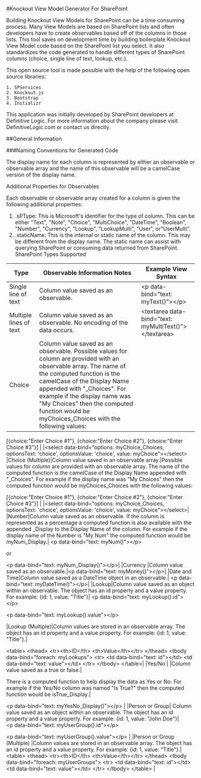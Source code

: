 #Knockout View Model Generator For SharePoint

Building Knockout View Models for SharePoint can be a time consuming process.  Many View Models are based on SharePoint lists and often developers have to create observables based off of the columns in those lists. This tool saves on development time by building boilerplate Knockout View Model code based on the SharePoint list you select.  It also standardizes the code generated to handle different types of SharePoint columns (choice, single line of text, lookup, etc.).

This open source tool is made possible with the help of the following open source libraries:

	1. SPServices
	2. Knockout.js
	3. Bootstrap
	4. Initializr

This application was initially developed by SharePoint developers at Definitive Logic.  For more information about the company please visit DefinitiveLogic.com or contact us directly.

##General Information

###Naming Conventions for Generated Code

The display name for each column is represented by either an observable or observable array and the name of this observable will be a camelCase version of the display name.

Additional Properties for Observables

Each observable or observable array created for a column is given the following additional properties:

1. .sPType: This is Microsoft's identifier for the type of column.  This can be either "Text", "Note", "Choice", "MultiChoice", "DateTime", "Boolean", "Number", "Currency", "Lookup", "LookupMulti", "User", or"UserMulti".
2. .staticName:  This is the internal or static name of the column.  This may be different from the display name.  The static name can assist with querying SharePoint or consuming data returned from SharePoint.
SharePoint Types Supported

|Type  | 				Observable Information Notes | Example View Syntax|
|------------- | ------------- | -------------|
|Single line of text	|Column value saved as an observable.	|&lt;p data-bind="text: myText()"&gt;&lt;/p&gt;|
|Multiple lines of text	|Column value saved as an observable. No encoding of the data occurs.|	&lt;textarea data-bind="text: myMultiText()"&gt;&lt;/textarea&gt;|
|Choice	|Column value saved as an observable. Possible values for column are provided with an observable array.  The name of the computed function is the camelCase of the Display Name appended with "_Choices".  For example if the display name was "My Choices" then the computed function would be myChoices_Choices with the following values:

[{choice:"Enter Choice #1"},
{choice:"Enter Choice #2"},
{choice:"Enter Choice #3"}]
|
|&lt;select data-bind="options: myChoice_Choices, optionsText: 'choice', optionsValue: 'choice', value: myChoice"&gt;&lt;/select&gt;
|Choice (Multiple)|Column value saved in an observable array.|Possible values for column are provided with an observable array.  The name of the computed function is the camelCase of the Display Name appended with "_Choices".  For example if the display name was "My Choices" then the computed function would be myChoices_Choices with the following values:

[{choice:"Enter Choice #1"},
{choice:"Enter Choice #2"},
{choice:"Enter Choice #3"}]
|
|&lt;select data-bind="options: myChoice_Choices, optionsText: 'choice', optionsValue: 'choice', value: myChoice"&gt;&lt;/select&gt;|
|Number|Column value saved as an observable. If the column is represented as a percentage a computed function is also available with the appended _Display to the Display Name of the column.
For example if the display name of the Number is "My Num" the computed function would be myNum_Display.|
&lt;p data-bind="text: myNum()"&gt;&lt;/p&gt;

or

&lt;p data-bind="text: myNum_Display()"&gt;&lt;/p&gt;|
|Currency	|Column value saved as an observable.|&lt;p data-bind="text: myMoney()"&gt;&lt;/p&gt;|
|Date and Time|Column value saved as a DateTime object in an observable.| &lt;p data-bind="text: myDateTime()"&gt;&lt;/p&gt;|
|Lookup|Column value saved as an object within an observable.  The object has an id property and a value property.  For example: {id: 1, value: "Title"}|
&lt;p data-bind="text: myLookup().id"&gt;&lt;/p&gt;

&lt;p data-bind="text: myLookup().value"&gt;&lt;/p&gt;

|Lookup (Multiple)|Column values are stored in an observable array. The object has an id property and a value property.  For example: {id: 1, value: "Title"}.|

 	 
&lt;table&gt;
    &lt;thead&gt;
        &lt;tr&gt;&lt;th&gt;ID&lt;/th&gt;
&lt;th&gt;Value&lt;/th&gt;&lt;/tr&gt;
    &lt;/thead&gt;
    &lt;tbody data-bind="foreach: myLookups"&gt;
        &lt;tr&gt;
            &lt;td data-bind="text: id"&gt;&lt;/td&gt;
            &lt;td data-bind="text: value"&gt;&lt;/td&gt;
        &lt;/tr&gt;
    &lt;/tbody&gt;
&lt;/table&gt;|
|Yes/No	|
|Column value saved as a true or false.|

There is a computed function to help display the data as Yes or No.  For example if the Yes/No column was named "Is True?" then the computed function would be isTrue_Display.|

 	 
&lt;p data-bind="text: myYesNo_Display()"&gt;&lt;/p&gt;
|
|Person or Group|	 Column value saved as an object within an observable.  The object has an id property and a value property.  For example: {id: 1, value: "John Doe"}|	 	 
&lt;p data-bind="text: myUserGroup().id"&gt;&lt;/p&gt;

&lt;p data-bind="text: myUserGroup().value"&gt;&lt;/p&gt;
|
|Person or Group (Multiple)	|Column values are stored in an observable array. The object has an id property and a value property.  For example: {id: 1, value: "Title"}.|	 	 
&lt;table&gt;
    &lt;thead&gt;
        &lt;tr&gt;&lt;th&gt;ID&lt;/th&gt;
&lt;th&gt;Value&lt;/th&gt;&lt;/tr&gt;
    &lt;/thead&gt;
    &lt;tbody data-bind="foreach: myUserGroups"&gt;
        &lt;tr&gt;
            &lt;td data-bind="text: id"&gt;&lt;/td&gt;
            &lt;td data-bind="text: value"&gt;&lt;/td&gt;
        &lt;/tr&gt;
    &lt;/tbody&gt;
&lt;/table&gt;
|